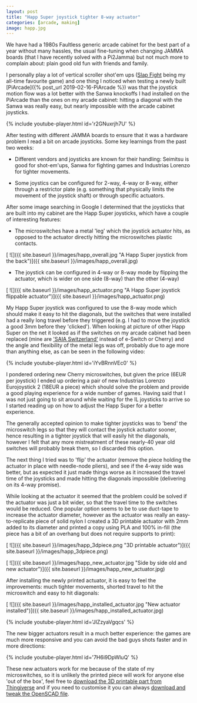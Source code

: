 ```yaml
---
layout: post
title: "Happ Super joystick tighter 8-way actuator"
categories: [arcade, making]
image: happ.jpg
---
```


We have had a 1980s Faultless generic arcade cabinet for the best part of a year without many hassles, the usual fine-tuning when changing JAMMA boards (that I have recently solved with a Pi2Jamma) but not much more to complain about: plain good old fun with friends and family.

I personally play a lot of vertical scroller shot'em ups ([Slap Fight](http://www.markalldridge.co.uk/slap-fight.html) being my all-time favourite game) and one thing I noticed when testing a newly built [PiArcade]({% post_url 2019-02-16-PiArcade %}) was that the joystick motion flow was a lot better with the Sanwa knockoffs I had installed on the PiArcade than the ones on my arcade cabinet: hitting a diagonal with the Sanwa was really easy, but nearly impossible with the arcade cabinet joysticks.

{% include youtube-player.html id='r2GNuxrjh7U' %}

After testing with different JAMMA boards to ensure that it was a hardware problem I read a bit on arcade joysticks. Some key learnings from the past two weeks:

* Different vendors and joysticks are known for their handling: Seimitsu is good for shot-em'ups, Sanwa for fighting games and Industrias Lorenzo for tighter movements.

* Some joystics can be configured for 2-way, 4-way or 8-way, either through a restrictor plate (e.g. something that physically limits the movement of the joystick shaft) or through specific actuators.

After some image searching in Google I determined that the joysticks that are built into my cabinet are the Happ Super joysticks, which have a couple of interesting features:

* The microswitches have a metal 'leg' which the joystick actuator hits, as opposed to the actuator directly hitting the microswitches plastic contacts.

[ ![]({{ site.baseurl }}/images/happ_overall.jpg "A Happ Super joystick from the back")]({{ site.baseurl }}/images/happ_overall.jpg)

* The joystick can be configured in 4-way or 8-way mode by flipping the actuator, which is wider on one side (8-way) than the other (4-way)

[ ![]({{ site.baseurl }}/images/happ_actuator.png "A Happ Super joystick flippable actuator")]({{ site.baseurl }}/images/happ_actuator.png)

My Happ Super joystick was configured to use the 8-way mode which should make it easy to hit the diagonals, but the switches that were installed had a really long travel before they triggered (e.g. I had to move the joystick a good 3mm before they 'clicked'). When looking at picture of other Happ Super on the net it looked as if the switches on my arcade cabinet had been replaced (mine are ['SAIA Switzerland'](https://www.saia-pcd.com) instead of e-Switch or Cherry) and the angle and flexibility of the metal legs was off, probably due to age more than anything else, as can be seen in the following video:

  {% include youtube-player.html id='iYvBRnnVEc0' %}

I pondered ordering new Cherry microswitches, but given the price (6EUR per joystick) I ended up ordering a pair of new Industrias Lorenzo Eurojoystick 2 (18EUR a piece) which should solve the problem and provide a good playing experience for a wide number of games. Having said that I was not just going to sit around while waiting for the IL joysticks to arrive so I started reading up on how to adjust the Happ Super for a better experience.

The generally accepted opinion to make tighter joysticks was to 'bend' the microswitch legs so that they will contact the joystick actuator sooner, hence resulting in a tighter joystick that will easily hit the diagonals, however I felt that any more mistreatment of these nearly-40 year old switches will probably break them, so I discarded this option.

The next thing I tried was to 'flip' the actuator (remove the piece holding the actuator in place with needle-node pliers), and see if the 4-way side was better, but as expected it just made things worse as it increased the travel time of the joysticks and made hitting the diagonals impossible (delivering on its 4-way promise).

While looking at the actuator it seemed that the problem could be solved if the actuator was just a bit wider, so that the travel time to the switches would be reduced. One popular option seems to be to use duct-tape to increase the actuator diameter, however as the actuator was really an easy-to-replicate piece of solid nylon I created a 3D printable actuator with 2mm added to its diameter and printed a copy using PLA and 100% in-fill (the piece has a bit of an overhang but does not require supports to print):

[ ![]({{ site.baseurl }}/images/happ_3dpiece.png "3D printable actuator")]({{ site.baseurl }}/images/happ_3dpiece.png)

[ ![]({{ site.baseurl }}/images/happ_new_actuator.jpg "Side by side old and new actuator")]({{ site.baseurl }}/images/happ_new_actuator.jpg)

After installing the newly printed actuator, it is easy to feel the improvements: much tighter movements, shorted travel to hit the microswitch and easy to hit diagonals:

[ ![]({{ site.baseurl }}/images/happ_installed_actuator.jpg "New actuator installed")]({{ site.baseurl }}/images/happ_installed_actuator.jpg)

{% include youtube-player.html id='JIZzyaVgqcs' %}

The new bigger actuators result in a much better experience: the games are much more responsive and you can avoid the bad guys shots faster and in more directions:

{% include youtube-player.html id='7H6i9DpWluQ' %}

These new actuators work for me because of the state of my microswitches, so it is unlikely the printed piece will work for anyone else 'out of the box', feel free to [download the 3D printable part from Thingiverse](https://www.thingiverse.com/thing:3434854) and if you need to customise it you can always [download and tweak the OpenSCAD file](https://github.com/llmora/electronics/tree/master/happ_superjoystick_actuator).

